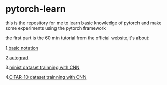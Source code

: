 # pytorch-learn
this is the repository for me to learn basic knowledge of pytorch and make some experiments using the pytorch framework

the first part is the 60 min tutorial from the official website,it's about:

1.[basic notation](https://github.com/Narcissuscyn/pytorch-learn/pytorch-60min/notes/basic_notation.pdf)

2.[autograd](https://github.com/Narcissuscyn/pytorch-learn/pytorch-60min/notes/autograd.pdf)

3.[minist dataset trainning with CNN](https://github.com/Narcissuscyn/pytorch-learn/pytorch-60min/notes/pytorch-minist.pdf)

4.[CIFAR-10 dataset trainning with CNN](https://github.com/Narcissuscyn/pytorch-learn/pytorch-60min/notes/pytorch-CIFAR10.pdf) 